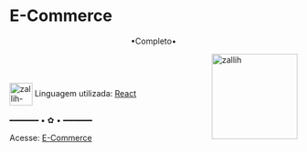 # E-Commerce

<p align="middle">•Completo•</p>

<img align="right" alt="zallih" width="150" src="https://cdn.discordapp.com/attachments/1128416328215167096/1321231581771468862/download20241200235357.png?ex=67a08f8c&is=679f3e0c&hm=d695ef3faff4a5d109ae6689e871a260d6a40237fb3f2cb655b1b5970cfa7d10&">
  <br><br>
<div style="display: inline_block"><br>
 
  <img align="center" alt="zallih-ptn" height="40" width="40" src="https://upload.wikimedia.org/wikipedia/commons/thumb/a/a7/React-icon.svg/1200px-React-icon.svg.png">
  Linguagem utilizada: <a href="https://react.dev/">React</a><br><br>
━━━━━━ • ✿ • ━━━━━━

Acesse: <a href="https://e-commerce-one-smoky-24.vercel.app/">E-Commerce</a>

</div>
